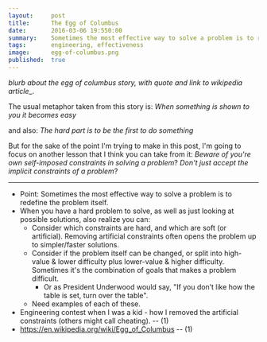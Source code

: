 ```yaml
---
layout:     post
title:      The Egg of Columbus
date:       2016-03-06 19:550:00
summary:    Sometimes the most effective way to solve a problem is to redefine the problem itself
tags:       engineering, effectiveness
image:      egg-of-columbus.png
published:  true
---
```



_blurb about the egg of columbus story, with quote and link to wikipedia article__.

The usual metaphor taken from this story is:
_When something is shown to you it becomes easy_

and also:
_The hard part is to be the first to do something_

But for the sake of the point I'm trying to make in this post, I'm going to focus on another lesson that I think you can take from it: 
_Beware of you're own self-imposed constraints in solving a problem_?
_Don't just accept the implicit constraints of a problem_?


---

- Point: Sometimes the most effective way to solve a problem is to redefine the problem itself.
- When you have a hard problem to solve, as well as just looking at possible solutions, also realize you can:
  - Consider which constraints are hard, and which are soft (or artificial). Removing artificial constraints often opens the problem up to simpler/faster solutions.
  - Consider if the problem itself can be changed, or split into high-value & lower difficulty plus lower-value & higher difficulty. Sometimes it's the combination of goals that makes a problem difficult.
    - Or as President Underwood would say, "If you don’t like how the table is set, turn over the table".
  - Need examples of each of these.
- Engineering contest when I was a kid - how I removed the artificial constraints (others might call cheating). -- (1)
- <https://en.wikipedia.org/wiki/Egg_of_Columbus>  -- (1)


